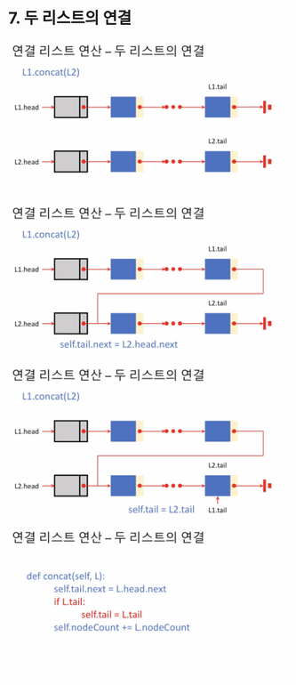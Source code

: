 # 7. 두 리스트의 연결

![](../.gitbook/assets/2020-01-16-5.31.22.png)

![](../.gitbook/assets/2020-01-16-5.31.40.png)

![](../.gitbook/assets/2020-01-16-5.31.50.png)

![](../.gitbook/assets/2020-01-16-5.31.55.png)



